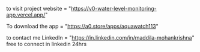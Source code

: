 to visit project website = "https://v0-water-level-monitoring-app.vercel.app/"

To download the app = "https://a0.store/apps/aquawatch113"


to contact me LinkedIn = "https://in.linkedin.com/in/maddila-mohankrishna"
free to connect in linkedin 24hrs 